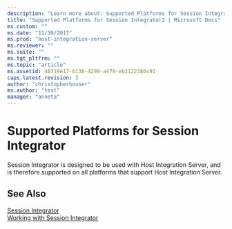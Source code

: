 ```yaml
---
description: "Learn more about: Supported Platforms for Session Integrator"
title: "Supported Platforms for Session Integrator2 | Microsoft Docs"
ms.custom: ""
ms.date: "11/30/2017"
ms.prod: "host-integration-server"
ms.reviewer: ""
ms.suite: ""
ms.tgt_pltfrm: ""
ms.topic: "article"
ms.assetid: 48719e17-6138-4299-a479-eb2122386c93
caps.latest.revision: 3
author: "christopherhouser"
ms.author: "test"
manager: "anneta"
---
```

# Supported Platforms for Session Integrator
Session Integrator is designed to be used with Host Integration Server, and is therefore supported on all platforms that support Host Integration Server.  
  
## See Also  
 [Session Integrator](../core/session-integrator2.md)   
 [Working with Session Integrator](../core/working-with-session-integrator1.md)
